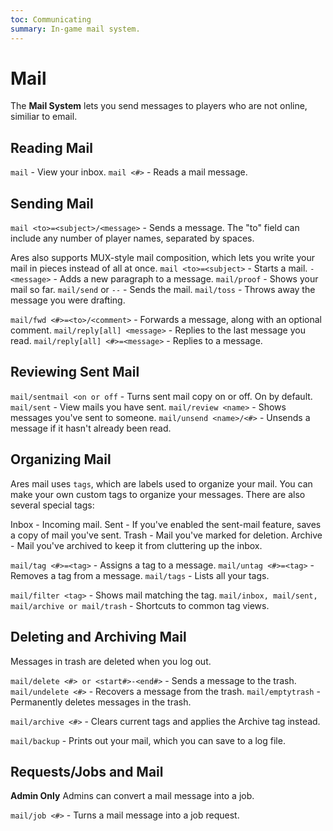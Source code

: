 ```yaml
---
toc: Communicating
summary: In-game mail system.
---
```

# Mail

The **Mail System** lets you send messages to players who are not online, similiar to email.

## Reading Mail
`mail` - View your inbox.
`mail <#>` - Reads a mail message.

## Sending Mail

`mail <to>=<subject>/<message>` - Sends a message. The "to" field can include any number of player names, separated by spaces.

Ares also supports MUX-style mail composition, which lets you write your mail in pieces instead of all at once.
`mail <to>=<subject>` - Starts a mail.
`-<message>` - Adds a new paragraph to a message.
`mail/proof` - Shows your mail so far.
`mail/send` or `--` - Sends the mail.
`mail/toss` - Throws away the message you were drafting.

`mail/fwd <#>=<to>/<comment>` - Forwards a message, along with an optional comment.
`mail/reply[all] <message>` - Replies to the last message you read.
`mail/reply[all] <#>=<message>` - Replies to a message.

## Reviewing Sent Mail
`mail/sentmail <on or off` - Turns sent mail copy on or off. On by default.
`mail/sent` - View mails you have sent.
`mail/review <name>` - Shows messages you've sent to someone.
`mail/unsend <name>/<#>` - Unsends a message if it hasn't already been read.

## Organizing  Mail

Ares mail uses `tags`, which are labels used to organize your mail.  You can make your own custom tags to organize your messages. There are also several special tags:

Inbox - Incoming mail.
Sent - If you've enabled the sent-mail feature, saves a copy of mail you've sent.
Trash - Mail you've marked for deletion.
Archive - Mail you've archived to keep it from cluttering up the inbox.

`mail/tag <#>=<tag>` - Assigns a tag to a message.
`mail/untag <#>=<tag>` - Removes a tag from a message.
`mail/tags` - Lists all your tags.

`mail/filter <tag>` - Shows mail matching the tag.
`mail/inbox, mail/sent, mail/archive or mail/trash` - Shortcuts to common tag views.

## Deleting and Archiving Mail

Messages in trash are deleted when you log out.

`mail/delete <#> or <start#>-<end#>` - Sends a message to the trash.
`mail/undelete <#>` - Recovers a message from the trash.
`mail/emptytrash` - Permanently deletes messages in the trash.

`mail/archive <#>` - Clears current tags and applies the Archive tag instead.

`mail/backup` - Prints out your mail, which you can save to a log file.

## Requests/Jobs and Mail
**Admin Only**
Admins can convert a mail message into a job.

`mail/job <#>` - Turns a mail message into a job request.
